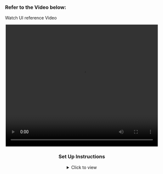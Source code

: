 ### Refer to the Video below:

Watch UI reference Video

<div style="text-align: center;">
     <video width="500px" height="400px" controls="controls">
        <source src="https://res.cloudinary.com/adnansayyed2321/video/upload/v1695729787/React_App_-_Google_Chrome_2023-09-26_17-24-02_igpswe.mp4" type="video/mp4" />
       </video>
<br/>

### Set Up Instructions

<details>
<summary>Click to view</summary>
- run this npm install react-input-otp
<br/>
- run this npm install react react-dom
<br/>
- Download dependencies by running `npm install`
<br/>
- Start up the app using `npm start`
<br/>
- Download dependencies by running `npm install`

</details>

